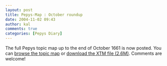 ```yaml
---
layout: post
title: Pepys-Map : October roundup
date: 2004-11-02 09:43
author: kal
comments: true
categories: [Pepys Diary]
---
```

The full Pepys topic map up to the end of October 1661 is now posted.
You can <a href="http://www.techquila.com/pepysmap/html/">browse the topic map</a> or <a href="http://www.techquila.com/pepysmap/pepys-diary.xtm">download the XTM file (2.6M)</a>.
Comments are welcome!

